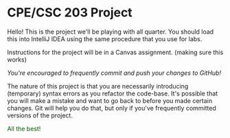 # CPE/CSC 203 Project

Hello! This is the project we'll be playing with all quarter.
You should load this into IntelliJ IDEA using the same procedure
that you use for labs.

Instructions for the project will be in a Canvas assignment. (making sure this works)

_You're encouraged to frequently commit and push your changes
to GitHub!_

The nature of this project is that you are necessarily introducing
(temporary) syntax errors as you refactor the code-base. It's possible
that you will make a mistake and want to go back to before you made
certain changes. Git will help you do that, but only if you've 
frequently committed versions of the project.

<div style="color: darkgreen;">All the best!</div>
